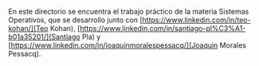 En este directorio se encuentra el trabajo práctico de la materia Sistemas Operativos, que se desarrollo junto con [https://www.linkedin.com/in/teo-kohan/](Teo Kohan), [https://www.linkedin.com/in/santiago-pl%C3%A1-b01a35201/](Santiago Pla) y [https://www.linkedin.com/in/joaquinmoralespessacq/](Joaquin Morales Pessacq).
